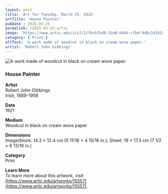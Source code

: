 ```yaml
---
layout: post
title: 'Art for Tuesday, March 25, 2025'
artTitle: 'House Painter'
pubDate : 2025-03-25
permalink: /2025-03-25-artic
image: 'https://www.artic.edu/iiif/2/fbcb7b40-33a8-64bb-cfbd-9d0c1d192c67/full/1686,/0/default.jpg'
category: ['Print']
altText: 'A work made of woodcut in black on cream wove paper.'
artist: 'Robert John Gibbings'
---
```

 
<img src='https://www.artic.edu/iiif/2/fbcb7b40-33a8-64bb-cfbd-9d0c1d192c67/full/1686,/0/default.jpg' alt='A work made of woodcut in black on cream wove paper.' style='border-radius=5px'> 
 
### House Painter
 
**Artist**<br>
Robert John Gibbings<br>Irish, 1889-1958
 
**Date**<br>
1921
 
**Medium**<br>
Woodcut in black on cream wove paper
 
**Dimensions**<br>
Image/block: 14.3 × 12.4 cm (5 11/16 × 4 15/16 in.); Sheet: 19 × 17.3 cm (7 1/2 × 6 13/16 in.)
 
**Category**<br>
Print
 
**Learn More**<br>
To learn more about this artwork, visit [https://www.artic.edu/artworks/15557](https://www.artic.edu/artworks/15557).